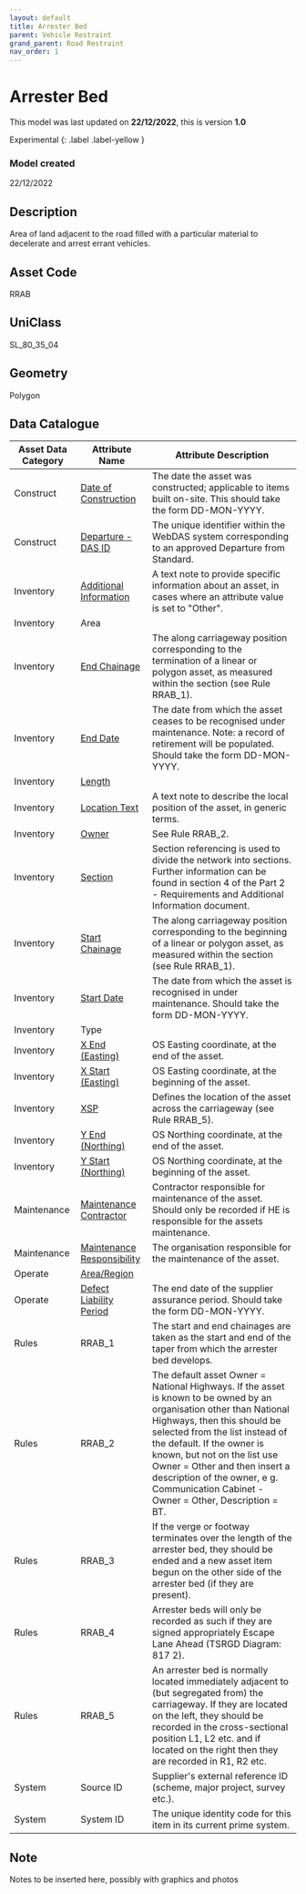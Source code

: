 ```yaml
---
layout: default
title: Arrester Bed
parent: Vehicle Restraint
grand_parent: Road Restraint
nav_order: 1
---
```


# Arrester Bed
This model was last updated on **22/12/2022**, this is version **1.0**

Experimental
{: .label .label-yellow }

### Model created
22/12/2022

## Description
Area of land adjacent to the
road filled with a particular
material to decelerate and
arrest errant vehicles.

## Asset Code
RRAB

## UniClass
SL_80_35_04

## Geometry
Polygon

## Data Catalogue

| Asset Data Category     | Attribute Name     | Attribute Description                                                                                                                                                                                                                                                                                                                                                |
|-------------------------|----------------------------|---------------------------------------------------------------------------------------------------------------------------------------------------------------------------------------------------------------------------------------------------------------------------------------------------------------------------------------------------------------------------|
| Construct               | [Date of Construction](https://s-cox.github.io/ADMM_data_dictionary/docs/attribute/Dateofconstruction.html)       | The date the asset was constructed; applicable to items built on-site. This should take the form DD-MON-YYYY.                                                                                                                                                                                                                                                             |
| Construct               | [Departure - DAS ID](https://s-cox.github.io/ADMM_data_dictionary/docs/attribute/departure.html)         | The unique identifier within the WebDAS system corresponding to an approved Departure from Standard.                                                                                                                                                                                                                                                                      |
| Inventory               | [Additional Information](https://s-cox.github.io/ADMM_data_dictionary/docs/attribute/additonalinformation.html)     | A text note to provide specific information about an asset, in cases where an attribute value is set to "Other".                                                                                                                                                                                                                                                          |
| Inventory               | Area                       |                                                                                                                                                                                                                                                                                                                                                                           |
| Inventory               | [End Chainage](https://s-cox.github.io/ADMM_data_dictionary/docs/attribute/endchainage.html)               | The along carriageway position corresponding to the termination of a linear or polygon asset, as measured within the section (see Rule RRAB_1).                                                                                                                                                                                                                           |
| Inventory               | [End Date](https://s-cox.github.io/ADMM_data_dictionary/docs/attribute/enddate.html)                   | The date from which the asset ceases to be recognised under maintenance.  Note: a record of retirement will be populated. Should take the form DD-MON-YYYY.                                                                                                                                                                                                               |
| Inventory               | [Length](https://s-cox.github.io/ADMM_data_dictionary/docs/attribute/length.html)                     |                                                                                                                                                                                                                                                                                                                                                                           |
| Inventory               | [Location Text](https://s-cox.github.io/ADMM_data_dictionary/docs/attribute/locationtext.html)              | A text note to describe the local position of the asset, in generic terms.                                                                                                                                                                                                                                                                                                |
| Inventory               | [Owner](https://s-cox.github.io/ADMM_data_dictionary/docs/attribute/owner.html)                     | See Rule RRAB_2.                                                                                                                                                                                                                                                                                                                                                          |
| Inventory               | [Section](https://s-cox.github.io/ADMM_data_dictionary/docs/attribute/section.html)                    | Section referencing is used to divide the network into sections. Further information can be found in section 4 of the Part 2 - Requirements and Additional Information document.                                                                                                                                                                                          |
| Inventory               | [Start Chainage](https://s-cox.github.io/ADMM_data_dictionary/docs/attribute/startchainage.html)             | The along carriageway position corresponding to the beginning of a linear or polygon asset, as measured within the section (see Rule RRAB_1).                                                                                                                                                                                                                             |
| Inventory               | [Start Date](https://s-cox.github.io/ADMM_data_dictionary/docs/attribute/startdate.html)                 | The date from which the asset is recognised in under maintenance. Should take the form DD-MON-YYYY.                                                                                                                                                                                                                                                                       |
| Inventory               | Type                       |                                                                                                                                                                                                                                                                                                                                                                           |
| Inventory               | [X End (Easting)](https://s-cox.github.io/ADMM_data_dictionary/docs/attribute/xend_easting.html)            | OS Easting coordinate, at the end of the asset.                                                                                                                                                                                                                                                                                                                           |
| Inventory               | [X Start (Easting)](https://s-cox.github.io/ADMM_data_dictionary/docs/attribute/xstart_easting.html)          | OS Easting coordinate, at the beginning of the asset.                                                                                                                                                                                                                                                                                                                     |
| Inventory               | [XSP](https://s-cox.github.io/ADMM_data_dictionary/docs/attribute/xsp.html)                        | Defines the location of the asset across the carriageway (see Rule RRAB_5).                                                                                                                                                                                                                                                                                               |
| Inventory               | [Y End (Northing)](https://s-cox.github.io/ADMM_data_dictionary/docs/attribute/yend_northing.html)           | OS Northing coordinate, at the end of the asset.                                                                                                                                                                                                                                                                                                                          |
| Inventory               | [Y Start (Northing)](https://s-cox.github.io/ADMM_data_dictionary/docs/attribute/ystart_northing.html)         | OS Northing coordinate, at the beginning of the asset.                                                                                                                                                                                                                                                                                                                    |
| Maintenance             | [Maintenance Contractor](https://s-cox.github.io/ADMM_data_dictionary/docs/attribute/maintenancecontractor.html)     | Contractor responsible for maintenance of the asset. Should only be recorded if HE is responsible for the assets maintenance.                                                                                                                                                                                                                                             |
| Maintenance             | [Maintenance Responsibility](https://s-cox.github.io/ADMM_data_dictionary/docs/attribute/maintenanceresponsibility.html)  | The organisation responsible for the maintenance of the asset.                                                                                                                                                                                                                                                                                                            |
| Operate                 | [Area/Region](https://s-cox.github.io/ADMM_data_dictionary/docs/attribute/area_region.html)                 |                                                                                                                                                                                                                                                                                                                                                                           |
| Operate                 | [Defect Liability Period](https://s-cox.github.io/ADMM_data_dictionary/docs/attribute/defectliabilityperiod.html)     | The end date of the supplier assurance period. Should take the form DD-MON-YYYY.                                                                                                                                                                                                                                                                                          |
| Rules                   | RRAB_1                     | The start and end chainages are taken as the start and end of the taper from which the arrester bed develops.                                                                                                                                                                                                                                                             |
| Rules                   | RRAB_2                     | The default asset Owner = National Highways. If the asset is known to be owned by an organisation other than National Highways, then this should be selected from the list instead of the default. If the owner is known, but not on the list use Owner = Other and then insert a description of the owner, e g. Communication Cabinet - Owner = Other, Description = BT. |
| Rules                   | RRAB_3                     | If the verge or footway terminates over the length of the arrester bed, they should be ended and a new asset item begun on the other side of the arrester bed (if they are present).                                                                                                                                                                                      |
| Rules                   | RRAB_4                     | Arrester beds will only be recorded as such if they are signed appropriately Escape Lane Ahead (TSRGD Diagram: 817 2).                                                                                                                                                                                                                                                    |
| Rules                   | RRAB_5                     | An arrester bed is normally located immediately adjacent to (but segregated from) the carriageway. If they are located on the left, they should be recorded in the cross-sectional position L1, L2 etc. and if located on the right then they are recorded in R1, R2 etc.                                                                                                 |
| System                  | Source ID                  | Supplier's external reference ID (scheme, major project, survey etc.).                                                                                                                                                                                                                                                                                                    |
| System                  | System ID                  | The unique identity code for this item in its current prime system.                                                                                                                                                                                                                                                                                                       |

## Note
Notes to be inserted here, possibly with graphics and photos
